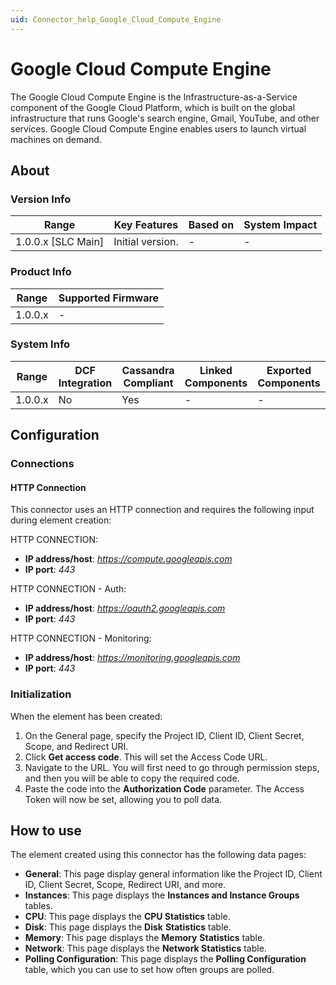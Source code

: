 ```yaml
---
uid: Connector_help_Google_Cloud_Compute_Engine
---
```


# Google Cloud Compute Engine

The Google Cloud Compute Engine is the Infrastructure-as-a-Service component of the Google Cloud Platform, which is built on the global infrastructure that runs Google's search engine, Gmail, YouTube, and other services. Google Cloud Compute Engine enables users to launch virtual machines on demand.

## About

### Version Info

| **Range**            | **Key Features** | **Based on** | **System Impact** |
|----------------------|------------------|--------------|-------------------|
| 1.0.0.x \[SLC Main\] | Initial version. | \-           | \-                |

### Product Info

| **Range** | **Supported Firmware** |
|-----------|------------------------|
| 1.0.0.x   | \-                     |

### System Info

| **Range** | **DCF Integration** | **Cassandra Compliant** | **Linked Components** | **Exported Components** |
|-----------|---------------------|-------------------------|-----------------------|-------------------------|
| 1.0.0.x   | No                  | Yes                     | \-                    | \-                      |

## Configuration

### Connections

#### HTTP Connection

This connector uses an HTTP connection and requires the following input during element creation:

HTTP CONNECTION:

- **IP address/host**: *https://compute.googleapis.com*
- **IP port**: *443*

HTTP CONNECTION - Auth:

- **IP address/host**: *https://oauth2.googleapis.com*
- **IP port**: *443*

HTTP CONNECTION - Monitoring:

- **IP address/host**: *https://monitoring.googleapis.com*
- **IP port**: *443*

### Initialization

When the element has been created:

1.  On the General page, specify the Project ID, Client ID, Client Secret, Scope, and Redirect URI.
2.  Click **Get access code**. This will set the Access Code URL.
3.  Navigate to the URL. You will first need to go through permission steps, and then you will be able to copy the required code.
4.  Paste the code into the **Authorization Code** parameter. The Access Token will now be set, allowing you to poll data.

## How to use

The element created using this connector has the following data pages:

- **General**: This page display general information like the Project ID, Client ID, Client Secret, Scope, Redirect URI, and more.
- **Instances**: This page displays the **Instances and Instance Groups** tables.
- **CPU**: This page displays the **CPU Statistics** table.
- **Disk**: This page displays the **Disk** **Statistics** table.
- **Memory**: This page displays the **Memory** **Statistics** table.
- **Network**: This page displays the **Network Statistics** table.
- **Polling Configuration**: This page displays the **Polling Configuration** table, which you can use to set how often groups are polled.
